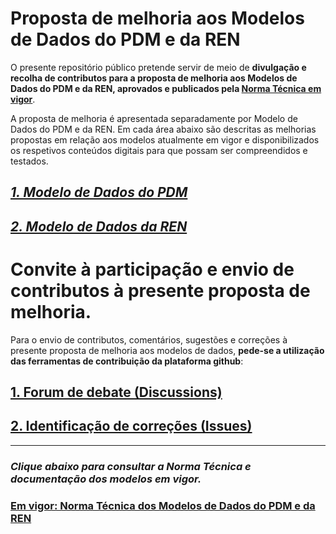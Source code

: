 # Proposta de melhoria aos Modelos de Dados do PDM e da REN

O presente repositório público pretende servir de meio de **divulgação e recolha de contributos para a proposta de melhoria aos Modelos de Dados do PDM e da REN, aprovados e publicados pela [Norma Técnica em vigor](modelosdedados_emvigor)**.

A proposta de melhoria é apresentada separadamente por Modelo de Dados do PDM e da REN.
Em cada área abaixo são descritas as melhorias propostas em relação aos modelos atualmente em vigor e disponibilizados os respetivos conteúdos digitais para que possam ser compreendidos e testados. 


## [***1. Modelo de Dados do PDM***](modelosdedados_melhoria/modelo_pdm)

## [***2. Modelo de Dados da REN***](modelosdedados_melhoria/modelo_ren)

# Convite à participação e envio de contributos à presente proposta de melhoria.
Para o envio de contributos, comentários, sugestões e correções à presente proposta de melhoria aos modelos de dados, **pede-se a utilização das ferramentas de contribuição da plataforma github**:

## [1. Forum de debate (Discussions)](https://github.com/dgterritorio/modelodedados_pdm_ren/discussions) 

## [2. Identificação de correções (Issues)](https://github.com/dgterritorio/modelodedados_pdm_ren/issues) 

******

### ***Clique abaixo para consultar a Norma Técnica e documentação dos modelos em vigor.***
### [Em vigor: Norma Técnica dos Modelos de Dados do PDM e da REN](modelosdedados_emvigor)